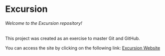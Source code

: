 # Excursion

###### Welcome to the Excursion repository!

This project was created as an exercise to master Git and GitHub.

You can access the site by clicking on the following link: [Excursion Website](http://lamiaelhbari.github.io/excursion)


